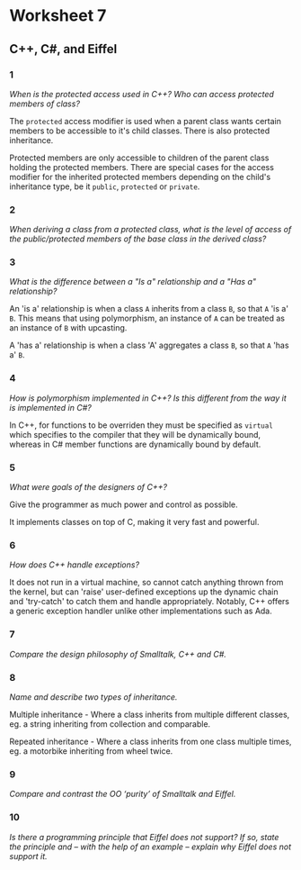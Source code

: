 # Worksheet 7

## C++, C#, and Eiffel

### 1

*When is the protected access used in C++? Who can access protected members of
class?*

The `protected` access modifier is used when a parent class wants certain members
to be accessible to it's child classes. There is also protected inheritance.

Protected members are only accessible to children of the parent class holding the
protected members. There are special cases for the access modifier for the
inherited protected members depending on the child's inheritance type, be it
`public`, `protected` or `private`. 

### 2

*When deriving a class from a protected class, what is the level of access of the
public/protected members of the base class in the derived class?*

<!--TODO-->

### 3

*What is the difference between a "Is a" relationship and a "Has a" relationship?*

An 'is a' relationship is when a class `A` inherits from a class `B`, so that
`A` 'is a' `B`. This means that using polymorphism, an instance of `A` can
be treated as an instance of `B` with upcasting.

A 'has a' relationship is when a class 'A' aggregates a class `B`, so that
`A` 'has a' `B`.

### 4

*How is polymorphism implemented in C++? Is this different from the way it is
implemented in C#?*

In C++, for functions to be overriden they must be specified as `virtual` which
specifies to the compiler that they will be dynamically bound, whereas in C#
member functions are dynamically bound by default.

### 5

*What were goals of the designers of C++?*

Give the programmer as much power and control as possible.

It implements classes on top of C, making it very fast and powerful.

### 6

*How does C++ handle exceptions?*

It does not run in a virtual machine, so cannot catch anything
thrown from the kernel, but can 'raise' user-defined exceptions
up the dynamic chain and 'try-catch' to catch them and handle
appropriately. Notably, C++ offers a generic exception handler
unlike other implementations such as Ada.

### 7

*Compare the design philosophy of Smalltalk, C++ and C#.*

<!--TODO-->

### 8

*Name and describe two types of inheritance.*

Multiple inheritance - Where a class inherits from multiple different
classes, eg. a string inheriting from collection and comparable.

Repeated inheritance - Where a class inherits from one class multiple
times, eg. a motorbike inheriting from wheel twice.

### 9

*Compare and contrast the OO ‘purity’ of Smalltalk and Eiffel.*

<!--TODO-->

### 10

*Is there a programming principle that Eiffel does not support? If so, state the
principle and – with the help of an example – explain why Eiffel does not
support it.*

<!--TODO-->
